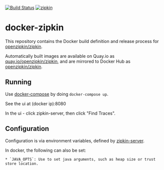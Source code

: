 [![Build Status](https://travis-ci.org/openzipkin/docker-zipkin-java.svg)](https://travis-ci.org/openzipkin/docker-zipkin-java)
[![zipkin](https://quay.io/repository/openzipkin/zipkin/status "zipkin")](https://quay.io/repository/openzipkin/zipkin)

# docker-zipkin

This repository contains the Docker build definition and release process for
[openzipkin/zipkin](https://github.com/openzipkin/zipkin).

Automatically built images are available on Quay.io
as [quay.io/openzipkin/zipkin](https://quay.io/repository/openzipkin/zipkin), and are mirrored to
Docker Hub as [openzipkin/zipkin](https://hub.docker.com/r/openzipkin/zipkin/).

## Running

Use [docker-compose](https://docs.docker.com/compose/) by doing
`docker-compose up`.

See the ui at (docker ip):8080

In the ui - click zipkin-server, then click "Find Traces".

## Configuration
Configuration is via environment variables, defined by [zipkin-server](https://github.com/openzipkin/zipkin/blob/master/zipkin-server/README.md).

In docker, the following can also be set:

    * `JAVA_OPTS`: Use to set java arguments, such as heap size or trust store location.
